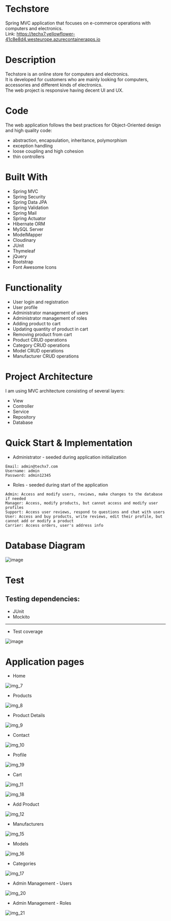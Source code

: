 # Techstore
Spring MVC application that focuses on e-commerce operations with computers and electronics.<br>
Link: https://techx7.yellowflower-41c8e8d4.westeurope.azurecontainerapps.io

# Description
Techstore is an online store for computers and electronics.<br>
It is developed for customers who are mainly looking for computers, accessories and different kinds of electronics.<br>
The web project is responsive having decent UI and UX.

# Code
The web application follows the best practices for Object-Oriented design and high quality code:

* abstraction, encapsulation, inheritance, polymorphism
* exception handling
* loose coupling and high cohesion
* thin controllers

# Built With

* Spring MVC
* Spring Security
* Spring Data JPA
* Spring Validation
* Spring Mail
* Spring Actuator
* Hibernate ORM
* MySQL Server
* ModelMapper
* Cloudinary
* JUnit
* Thymeleaf
* jQuery
* Bootstrap
* Font Awesome Icons

# Functionality

* User login and registration
* User profile
* Administrator management of users
* Administrator management of roles
* Adding product to cart
* Updating quantity of product in cart
* Removing product from cart
* Product CRUD operations
* Category CRUD operations
* Model CRUD operations
* Manufacturer CRUD operations

# Project Architecture
I am using MVC architecture consisting of several layers:

* View
* Controller
* Service
* Repository
* Database

# Quick Start & Implementation

* Administrator - seeded during application initialization
```
Email: admin@techx7.com
Username: admin
Password: admin12345
```

* Roles - seeded during start of the application
```
Admin: Access and modify users, reviews, make changes to the database if needed
Manager: Access, modify products, but cannot access and modify user profiles
Support: Access user reviews, respond to questions and chat with users
User: Access and buy products, write reviews, edit their profile, but cannot add or modify a product
Carrier: Access orders, user's address info
```

# Database Diagram
![image](https://github.com/AlexanderKK/techstore/assets/80641156/ccaaff1e-6cd1-40a7-8099-dc39ffa44f41)

# Test

## Testing dependencies:
* JUnit
* Mockito

---

* Test coverage

![image](https://github.com/AlexanderKK/techstore/assets/80641156/e51cc312-aa62-4985-a2ca-478837a08b64)

# Application pages

* Home

![img_7](https://github.com/AlexanderKK/techstore/assets/80641156/a3f32e72-9600-4fbd-af62-c9b53430b350)

* Products

![img_8](https://github.com/AlexanderKK/techstore/assets/80641156/e6c8ea65-d38a-48d6-a5b2-2dc55b456250)

* Product Details

![img_9](https://github.com/AlexanderKK/techstore/assets/80641156/d187e51d-01c9-405c-a803-ca3828bf0bf2)

* Contact

![img_10](https://github.com/AlexanderKK/techstore/assets/80641156/e4696152-2229-451c-821e-97fe05eb7756)

* Profile

![img_19](https://github.com/AlexanderKK/techstore/assets/80641156/0a07017d-ef06-46ab-967d-078703c3f6d8)

* Cart

![img_11](https://github.com/AlexanderKK/techstore/assets/80641156/521f1c09-da86-4d78-9422-9b99544b603d)

![img_18](https://github.com/AlexanderKK/techstore/assets/80641156/dec0ca8a-b139-4ef9-b0ed-49e6de177552)

* Add Product

![img_12](https://github.com/AlexanderKK/techstore/assets/80641156/b4960dc2-2e4d-48ac-8221-5d744b13e5ce)

* Manufacturers

![img_15](https://github.com/AlexanderKK/techstore/assets/80641156/d7235577-12f7-40ec-ad5b-840bf33a525e)

* Models

![img_16](https://github.com/AlexanderKK/techstore/assets/80641156/8a04e620-22d2-4313-86b7-ae0346515798)

* Categories

![img_17](https://github.com/AlexanderKK/techstore/assets/80641156/5347278a-0d56-4ae7-9f75-4184e78384a0)

* Admin Management - Users

![img_20](https://github.com/AlexanderKK/techstore/assets/80641156/01577faa-a8e8-4939-b16c-3b98c504833e)

* Admin Management - Roles

![img_21](https://github.com/AlexanderKK/techstore/assets/80641156/3c1cb31b-ea79-418a-8f0a-bf9a31de52b8)

